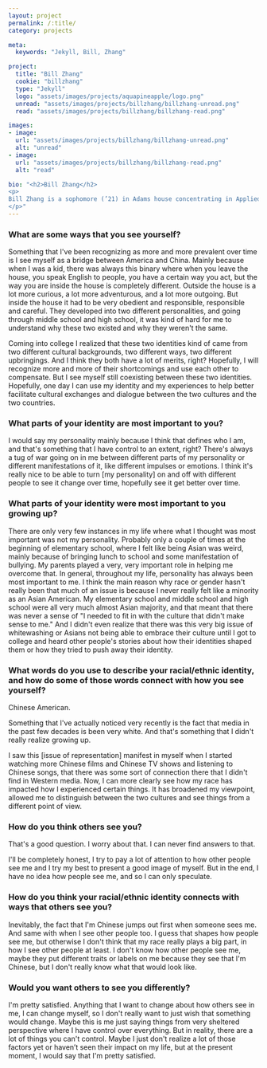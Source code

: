 ```yaml
---
layout: project
permalink: /:title/
category: projects

meta:
  keywords: "Jekyll, Bill, Zhang"

project:
  title: "Bill Zhang"
  cookie: "billzhang"
  type: "Jekyll"
  logo: "assets/images/projects/aquapineapple/logo.png"
  unread: "assets/images/projects/billzhang/billzhang-unread.png"
  read: "assets/images/projects/billzhang/billzhang-read.png"

images:
- image:
  url: "assets/images/projects/billzhang/billzhang-unread.png"
  alt: "unread"
- image:
  url: "assets/images/projects/billzhang/billzhang-read.png"
  alt: "read"

bio: "<h2>Bill Zhang</h2>
<p>
Bill Zhang is a sophomore (’21) in Adams house concentrating in Applied Math, Computer Science, and Economics (??). He was born and raised in Atlanta, Georgia. At one time or another, Bill has been involved in the Harvard Financial Analysts Club, Harvard Computing Society, Datamatch, Chinese Students Association, Board Game Club, Chess Club, and Club Tennis.
</p>"
---
```


<h3>What are some ways that you see yourself?</h3>
<p>
Something that I've been recognizing as more and more prevalent over time is I see myself as a bridge between America and China. Mainly because when I was a kid, there was always this binary where when you leave the house, you speak English to people, you have a certain way you act, but the way you are inside the house is completely different. Outside the house is a lot more curious, a lot more adventurous, and a lot more outgoing. But inside the house it had to be very obedient and responsible, responsible and careful. They developed into two different personalities, and going through middle school and high school, it was kind of hard for me to understand why these two existed and why they weren't the same.
</p><p>
Coming into college I realized that these two identities kind of came from two different cultural backgrounds, two different ways, two different upbringings. And I think they both have a lot of merits, right? Hopefully, I will recognize more and more of their shortcomings and use each other to compensate. But I see myself still coexisting between these two identities. Hopefully, one day I can use my identity and my experiences to help better facilitate cultural exchanges and dialogue between the two cultures and the two countries.
</p>

<h3>What parts of your identity are most important to you?</h3>
<p>
I would say my personality mainly because I think that defines who I am, and that's something that I have control to an extent, right? There's always a tug of war going on in me between different parts of my personality or different manifestations of it, like different impulses or emotions. I think it's really nice to be able to turn [my personality] on and off with different people to see it change over time, hopefully see it get better over time.
</p>

<h3>What parts of your identity were most important to you growing up?</h3>
<p>
There are only very few instances in my life where what I thought was most important was not my personality. Probably only a couple of times at the beginning of elementary school, where I felt like being Asian was weird, mainly because of bringing lunch to school and some manifestation of bullying. My parents played a very, very important role in helping me overcome that.
In general, throughout my life, personality has always been most important to me. I think the main reason why race or gender hasn't really been that much of an issue is because I never really felt like a minority as an Asian American. My elementary school and middle school and high school were all very much almost Asian majority, and that meant that there was never a sense of "I needed to fit in with the culture that didn't make sense to me." And I didn't even realize that there was this very big issue of whitewashing or Asians not being able to embrace their culture until I got to college and heard other people's stories about how their identities shaped them or how they tried to push away their identity.
</p>

<h3>What words do you use to describe your racial/ethnic identity, and how do some of those words connect with how you see yourself?</h3>
<p>
Chinese American.
</p><p>
Something that I've actually noticed very recently is the fact that media in the past few decades is been very white. And that's something that I didn't really realize growing up.
</p><p>
I saw this [issue of representation] manifest in myself when I started watching more Chinese films and Chinese TV shows and listening to Chinese songs, that there was some sort of connection there that I didn't find in Western media. Now, I can more clearly see how my race has impacted how I experienced certain things. It has broadened my viewpoint, allowed me to distinguish between the two cultures and see things from a different point of view.
</p>

<h3>How do you think others see you?</h3>
<p>
That's a good question. I worry about that. I can never find answers to that.
</p><p>
I'll be completely honest, I try to pay a lot of attention to how other people see me and I try my best to present a good image of myself. But in the end, I have no idea how people see me, and so I can only speculate.
</p>

<h3>How do you think your racial/ethnic identity connects with ways that others see you?</h3>
<p>
Inevitably, the fact that I'm Chinese jumps out first when someone sees me. And same with when I see other people too.
I guess that shapes how people see me, but otherwise I don't think that my race really plays a big part, in how I see other people at least. I don't know how other people see me, maybe they put different traits or labels on me because they see that I'm Chinese, but I don't really know what that would look like.
</p>

<h3>Would you want others to see you differently?</h3>
<p>
I'm pretty satisfied. Anything that I want to change about how others see in me, I can change myself, so I don't really want to just wish that something would change. Maybe this is me just saying things from very sheltered perspective where I have control over everything. But in reality, there are a lot of things you can't control. Maybe I just don't realize a lot of those factors yet or haven’t seen their impact on my life, but at the present moment, I would say that I'm pretty satisfied.
</p>
